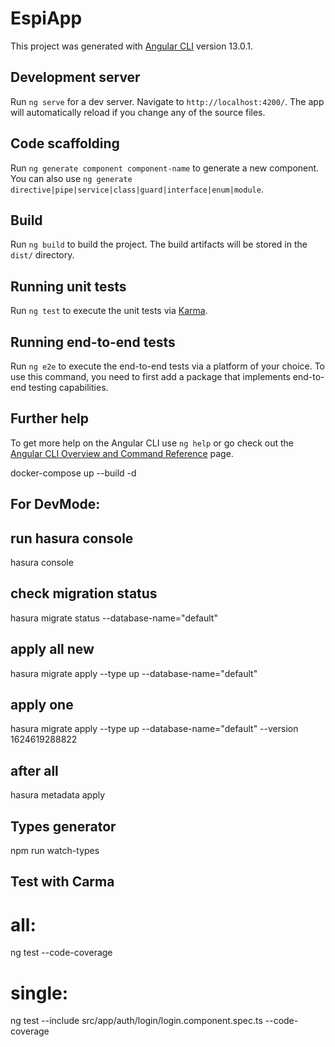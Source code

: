 # EspiApp
 

This project was generated with [Angular CLI](https://github.com/angular/angular-cli) version 13.0.1.

## Development server

Run `ng serve` for a dev server. Navigate to `http://localhost:4200/`. The app will automatically reload if you change any of the source files.

## Code scaffolding

Run `ng generate component component-name` to generate a new component. You can also use `ng generate directive|pipe|service|class|guard|interface|enum|module`.

## Build

Run `ng build` to build the project. The build artifacts will be stored in the `dist/` directory.

## Running unit tests

Run `ng test` to execute the unit tests via [Karma](https://karma-runner.github.io).

## Running end-to-end tests

Run `ng e2e` to execute the end-to-end tests via a platform of your choice. To use this command, you need to first add a package that implements end-to-end testing capabilities.

## Further help

To get more help on the Angular CLI use `ng help` or go check out the [Angular CLI Overview and Command Reference](https://angular.io/cli) page.


docker-compose up --build -d

## For DevMode:

## run hasura console
hasura console
## check migration status 
hasura migrate status --database-name="default"
## apply all new
hasura migrate apply --type up --database-name="default"
## apply one
hasura migrate apply --type up --database-name="default" --version 1624619288822
## after all
hasura metadata apply 
## Types generator
npm run watch-types

## Test with Carma
# all:
ng test --code-coverage
# single:
ng test --include src/app/auth/login/login.component.spec.ts --code-coverage

